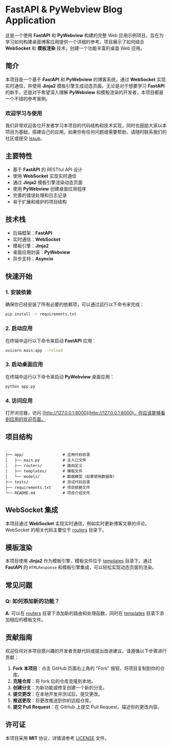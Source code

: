 # FastAPI & PyWebview Blog Application

这是一个使用 **FastAPI** 和 **PyWebview** 构建的完整 Web 应用示例项目，旨在为学习如何构建桌面博客应用提供一个详细的参考。项目展示了如何结合 **WebSocket** 和 **模板渲染** 技术，创建一个功能丰富的桌面 Web 应用。

## 简介

本项目是一个基于 **FastAPI** 和 **PyWebview** 的博客系统，通过 **WebSocket** 实现实时通信，并使用 **Jinja2** 模板引擎生成动态页面。无论是对于想要学习 **FastAPI** 的新手，还是对于希望深入理解 **PyWebview** 和模板渲染的开发者，本项目都是一个不错的参考案例。

### 欢迎学习与使用

我们非常欢迎各位开发者学习本项目的代码结构和技术实现，同时也鼓励大家以本项目为基础，搭建自己的应用。如果你有任何问题或需要帮助，请随时联系我们的社区或提交 [Issue](https://github.com/fastapi-blog-tutorial/issues)。

## 主要特性

- 基于 **FastAPI** 的 RESTful API 设计
- 使用 **WebSocket** 实现实时通信
- 通过 **Jinja2** 模板引擎渲染动态页面
- 使用 **PyWebview** 创建桌面应用程序
- 完善的错误处理和日志记录
- 易于扩展和维护的项目结构

## 技术栈

- 后端框架：**FastAPI**
- 实时通信：**WebSocket**
- 模板引擎：**Jinja2**
- 桌面应用封装：**PyWebview**
- 异步支持：**Asyncio**

## 快速开始

### 1. 安装依赖

确保你已经安装了所有必要的依赖项，可以通过运行以下命令来完成：

```bash
pip install -r requirements.txt
```

### 2. 启动应用

在终端中运行以下命令来启动 **FastAPI** 应用：

```bash
uvicorn main:app --reload
```

### 3. 启动桌面应用

在终端中运行以下命令来启动 **PyWebview** 桌面应用：

```bash
python app.py
```

### 4. 访问应用

打开浏览器，访问 [http://127.0.0.1:8000](http://127.0.0.1:8000)，你应该能够看到应用的欢迎页面。

## 项目结构

```
.
├── app/                 # 应用代码目录
│   ├── main.py          # 主入口文件
│   ├── routers/         # 路由定义
│   ├── templates/       # 模板文件
│   └── models/          # 数据模型（如果使用数据库）
├── tests/               # 测试代码目录
├── requirements.txt     # 项目依赖文件
└── README.md            # 项目介绍文件
```

## WebSocket 集成

本项目通过 **WebSocket** 实现实时通信，例如实时更新博客文章的评论。WebSocket 的相关代码主要位于 [routers](./routers/) 目录下。

## 模板渲染

本项目使用 **Jinja2** 作为模板引擎，模板文件位于 [templates](./templates/) 目录下。通过 **FastAPI** 的 `HTMLResponse` 和模板引擎集成，可以轻松实现动态页面的渲染。

## 常见问题

### Q: 如何添加新的功能？

**A**: 可以在 [routers](app/routers/) 目录下添加新的路由和处理函数，同时在 [templates](./templates/) 目录下添加相应的模板文件。

## 贡献指南

欢迎任何对本项目感兴趣的开发者贡献代码或提出改进建议。请遵循以下步骤进行贡献：

1. **Fork 本项目**：点击 GitHub 页面右上角的 "Fork" 按钮，将项目复制到你的仓库。
2. **克隆仓库**：将 fork 后的仓库克隆到本地。
3. **创建分支**：为新功能或修复创建一个新的分支。
4. **提交更改**：在本地开发并测试后，提交更改。
5. **推送更改**：将更改推送到你的远程仓库。
6. **提交 Pull Request**：在 GitHub 上提交 Pull Request，描述你的更改内容。

## 许可证

本项目采用 **MIT** 协议，详情请参考 [LICENSE](LICENSE) 文件。
